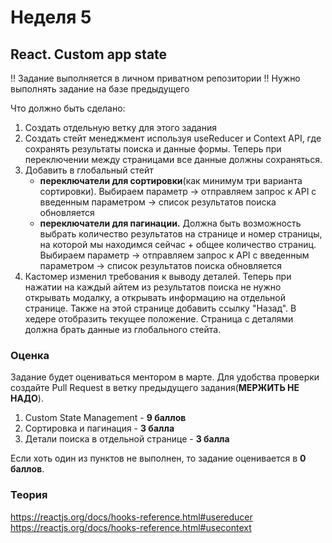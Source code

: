 # Неделя 5

## React. Custom app state




!! Задание выполняется в личном приватном репозитории !!
Нужно выполнять задание на базе предыдущего




Что должно быть сделано:



1) Создать отдельную ветку для этого задания
2) Создать стейт менеджмент используя useReducer и Context API, где сохранять результаты поиска и данные формы. Теперь при переключении между страницами все данные должны сохраняться.
3) Добавить в глобальный стейт
    - **переключатели для сортировки**(как минимум три варианта сортировки). Выбираем параметр -> отправляем запрос к API с введенным параметром -> список результатов поиска обновляется
    -  **переключатели для пагинации.** Должна быть возможность выбрать количество результатов на странице и номер страницы, на которой мы находимся сейчас + общее количество страниц. Выбираем параметр -> отправляем запрос к API с введенным параметром -> список результатов поиска обновляется
4) Кастомер изменил требования к выводу деталей. Теперь при нажатии на каждый айтем из результатов поиска не нужно открывать модалку, а открывать информацию на отдельной странице. Также на этой странице добавить ссылку "Назад". В хедере отобразить текущее положение. Страница с деталями должна брать данные из глобального стейта.
### Оценка




Задание будет оцениваться ментором в марте. Для удобства проверки создайте Pull Request в ветку предыдущего задания(**МЕРЖИТЬ НЕ НАДО**).




1) Custom State Management - **9 баллов**
2) Сортировка и пагинация  - **3 балла**
3) Детали поиска в отдельной странице - **3 балла**



Если хоть один из пунктов не выполнен, то задание оценивается в **0 баллов**.

### Теория
https://reactjs.org/docs/hooks-reference.html#usereducer
https://reactjs.org/docs/hooks-reference.html#usecontext

